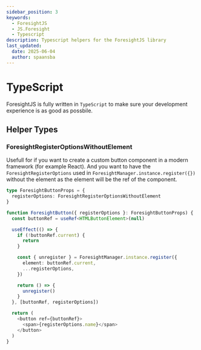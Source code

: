```yaml
---
sidebar_position: 3
keywords:
  - ForesightJS
  - JS.Foresight
  - Typescript
description: Typescript helpers for the ForesightJS library
last_updated:
  date: 2025-06-04
  author: spaansba
---
```


# TypeScript

ForesightJS is fully written in `TypeScript` to make sure your development experience is as good as possbile.

## Helper Types

### ForesightRegisterOptionsWithoutElement

Usefull for if you want to create a custom button component in a modern framework (for example React). And you want to have the `ForesightRegisterOptions` used in `ForesightManager.instance.register({})` without the element as the element will be the ref of the component.

```typescript
type ForesightButtonProps = {
  registerOptions: ForesightRegisterOptionsWithoutElement
}

function ForesightButton({ registerOptions }: ForesightButtonProps) {
  const buttonRef = useRef<HTMLButtonElement>(null)

  useEffect(() => {
    if (!buttonRef.current) {
      return
    }

    const { unregister } = ForesightManager.instance.register({
      element: buttonRef.current,
      ...registerOptions,
    })

    return () => {
      unregister()
    }
  }, [buttonRef, registerOptions])

  return (
    <button ref={buttonRef}>
      <span>{registerOptions.name}</span>
    </button>
  )
}
```
